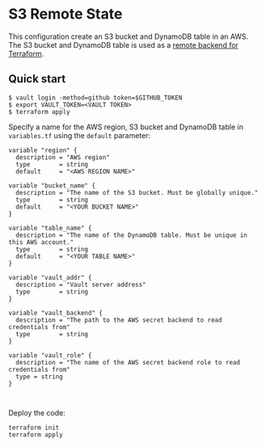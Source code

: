 # S3 Remote State 

This configuration create an 
S3 bucket and DynamoDB table in an AWS. 
The S3 bucket and DynamoDB table is used as a 
[remote backend for Terraform](https://www.terraform.io/docs/backends/).

## Quick start

```
$ vault login -method=github token=$GITHUB_TOKEN
$ export VAULT_TOKEN=<VAULT TOKEN>
$ terraform apply
```

Specify a name for the AWS region, S3 bucket and DynamoDB table in `variables.tf` using the `default` parameter:

```hcl
variable "region" {
  description = "AWS region"
  type        = string
  default     = "<AWS REGION NAME>"
  
variable "bucket_name" {
  description = "The name of the S3 bucket. Must be globally unique."
  type        = string
  default     = "<YOUR BUCKET NAME>"
}

variable "table_name" {
  description = "The name of the DynamoDB table. Must be unique in this AWS account."
  type        = string
  default     = "<YOUR TABLE NAME>"
}

variable "vault_addr" {
  description = "Vault server address"
  type        = string
}

variable "vault_backend" {
  description = "The path to the AWS secret backend to read credentials from"
  type        = string
}

variable "vault_role" {
  description = "The name of the AWS secret backend role to read credentials from"
  type = string
}



```

Deploy the code:

```
terraform init
terraform apply
```


